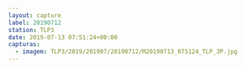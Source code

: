 ```yaml
---
layout: capture
label: 20190712
station: TLP3
date: 2019-07-13 07:51:24+00:00
capturas:
  - imagem: TLP3/2019/201907/20190712/M20190713_075124_TLP_3P.jpg
---
```

